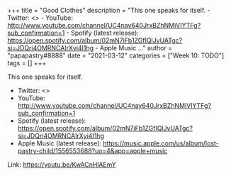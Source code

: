 +++
title = "Good Clothes"
description = "This one speaks for itself.  - Twitter: <> - YouTube: <http://www.youtube.com/channel/UC4nay640JrxBZhNMiVIYTFg?sub_confirmation=1> - Spotify (latest release): <https://open.spotify.com/album/02mN7iFb1ZGfIQlJvUATgc?si=JDQri4OMRNCAIrXyi4I1hg> - Apple Music ..."
author = "papapastry#8888"
date = "2021-03-12"
categories = ["Week 10: TODO"]
tags = []
+++

This one speaks for itself.

- Twitter: <>
- YouTube: <http://www.youtube.com/channel/UC4nay640JrxBZhNMiVIYTFg?sub_confirmation=1>
- Spotify (latest release): <https://open.spotify.com/album/02mN7iFb1ZGfIQlJvUATgc?si=JDQri4OMRNCAIrXyi4I1hg>
- Apple Music (latest release): <https://music.apple.com/us/album/lost-pastry-child/1556553688?uo=4&app=apple+music>

Link: https://youtu.be/KwACnHlAEmY
